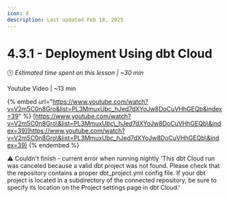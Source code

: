 ```yaml
---
icon: d
description: Last updated Feb 18, 2025
---
```


# 4.3.1 - Deployment Using dbt Cloud

:clock4:  _Estimated time spent on this lesson | \~30 min_

Youtube Video | \~13 min

{% embed url="https://www.youtube.com/watch?v=V2m5C0n8Gro&list=PL3MmuxUbc_hJed7dXYoJw8DoCuVHhGEQb&index=39" %}
[https://www.youtube.com/watch?v=V2m5C0n8Gro\&list=PL3MmuxUbc\_hJed7dXYoJw8DoCuVHhGEQb\&index=39](https://www.youtube.com/watch?v=V2m5C0n8Gro\&list=PL3MmuxUbc_hJed7dXYoJw8DoCuVHhGEQb\&index=39)
{% endembed %}

:warning: Couldn't finish - current error when running nightly 'This dbt Cloud run was canceled because a valid dbt project was not found. Please check that the repository contains a proper dbt\_project.yml config file. If your dbt project is located in a subdirectory of the connected repository, be sure to specify its location on the Project settings page in dbt Cloud.'
